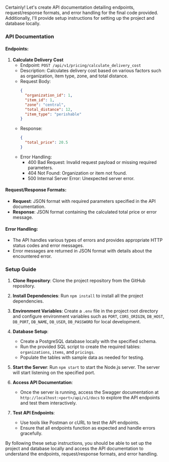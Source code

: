 Certainly! Let's create API documentation detailing endpoints, request/response formats, and error handling for the final code provided. Additionally, I'll provide setup instructions for setting up the project and database locally.

### API Documentation

#### Endpoints:

1. **Calculate Delivery Cost**
   - Endpoint: `POST /api/v1/pricing/calculate_delivery_cost`
   - Description: Calculates delivery cost based on various factors such as organization, item type, zone, and total distance.
   - Request Body:
     ```json
     {
       "organization_id": 1,
       "item_id": 1,
       "zone": "central",
       "total_distance": 12,
       "item_type": "perishable"
     }
     ```
   - Response:
     ```json
     {
       "total_price": 20.5
     }
     ```
   - Error Handling:
     - 400 Bad Request: Invalid request payload or missing required parameters.
     - 404 Not Found: Organization or item not found.
     - 500 Internal Server Error: Unexpected server error.

#### Request/Response Formats:

- **Request**: JSON format with required parameters specified in the API documentation.
- **Response**: JSON format containing the calculated total price or error message.

#### Error Handling:

- The API handles various types of errors and provides appropriate HTTP status codes and error messages.
- Error messages are returned in JSON format with details about the encountered error.

### Setup Guide

1. **Clone Repository**: 
   Clone the project repository from the GitHub repository.

2. **Install Dependencies**:
   Run `npm install` to install all the project dependencies.

3. **Environment Variables**:
   Create a `.env` file in the project root directory and configure environment variables such as `PORT`, `CORS_ORIGIN`, `DB_HOST`, `DB_PORT`, `DB_NAME`, `DB_USER`, `DB_PASSWORD` for local development.

4. **Database Setup**:
   - Create a PostgreSQL database locally with the specified schema.
   - Run the provided SQL script to create the required tables: `organizations`, `items`, and `pricings`.
   - Populate the tables with sample data as needed for testing.

5. **Start the Server**:
   Run `npm start` to start the Node.js server. The server will start listening on the specified port.

6. **Access API Documentation**:
   - Once the server is running, access the Swagger documentation at `http://localhost:<port>/api/v1/docs` to explore the API endpoints and test them interactively.

7. **Test API Endpoints**:
   - Use tools like Postman or cURL to test the API endpoints.
   - Ensure that all endpoints function as expected and handle errors gracefully.

By following these setup instructions, you should be able to set up the project and database locally and access the API documentation to understand the endpoints, request/response formats, and error handling.

